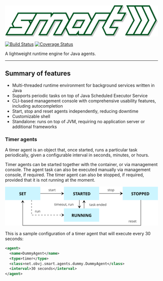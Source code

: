 ![SMART logo](resources/smart_logo.svg)

[![Build Status](https://travis-ci.org/oswaldobapvicjr/smart.svg?branch=master)](https://travis-ci.org/oswaldobapvicjr/smart) [![Coverage Status](https://coveralls.io/repos/github/oswaldobapvicjr/smart/badge.svg?branch=master)](https://coveralls.io/github/oswaldobapvicjr/smart?branch=master)

A lightweight runtime engine for Java agents.

---

## Summary of features

- Multi-threaded runtime environment for background services written in Java
- Supports periodic tasks on top of Java Scheduled Executor Service
- CLI-based management console with comprehensive usability features, including autocompletion
- Start, stop and reset agents independently, reducing downtime
- Customizable shell
- Standalone: runs on top of JVM, requiring no application server or additional frameworks

### Timer agents

A timer agent is an object that, once started, runs a particular task periodically, given a configurable interval in seconds, minutes, or hours.

Timer agents can be started together with the container, or via management console.
The agent task can also be executed manually via management console, if required. The timer agent can also be stopped, if required, provided that it is not running at the moment.

![Timer agents state machine](resources/state_chart_timer_agents.svg)

This is a sample configuration of a timer agent that will execute every 30 seconds:

```xml
<agent>
  <name>DummyAgent</name>
  <type>timer</type>
  <class>net.obvj.smart.agents.dummy.DummyAgent</class>
  <interval>30 seconds</interval>
</agent>
```
